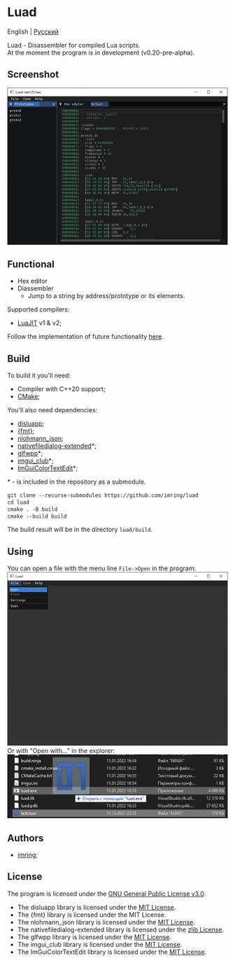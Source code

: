 # Luad
English | [Русский](README-RU.md)

Luad - Disassembler for compiled Lua scripts.  
At the moment the program is in development (v0.20-pre-alpha).

## Screenshot
![screen](./docs/assets/v0.20.png)

## Functional
- Hex editor
- Diassembler
    - Jump to a string by address/prototype or its elements.

Supported compilers:
- [LuaJIT](https://luajit.org/) v1 & v2;

Follow the implementation of future functionality [here](https://github.com/users/imring/projects/1/views/1).

## Build
To build it you'll need:
- Compiler with C++20 support;
- [CMake](https://cmake.org/);

You'll also need dependencies:
- [disluapp](https://github.com/imring/disluapp);
- [{fmt}](https://github.com/fmtlib/fmt);
- [nlohmann_json](https://github.com/nlohmann/json);
- [nativefiledialog-extended](https://github.com/btzy/nativefiledialog-extended)*;
- [glfwpp](https://github.com/janekb04/glfwpp)*;
- [imgui_club](https://github.com/ocornut/imgui_club)*;
- [ImGuiColorTextEdit](https://github.com/BalazsJako/ImGuiColorTextEdit)*;

\* - is included in the repository as a submodule.

```shell
git clone --recurse-submodules https://github.com/imring/luad
cd luad
cmake . -B build
cmake --build build
```
The build result will be in the directory `luad/build`.

## Using
You can open a file with the menu line `File->Open` in the program:
![openfile_gui](docs/assets/openfile_gui.png)  
Or with "Open with..." in the explorer:
![openfile_explorer](docs/assets/openfile_explorer.png)

## Authors
- [imring](https://github.com/imring);

## License
The program is licensed under the [GNU General Public License v3.0](LICENSE).
- The disluapp library is licensed under the [MIT License](https://github.com/imring/disluapp/blob/master/LICENSE).
- The {fmt} library is licensed under the MIT License.
- The nlohmann_json library is licensed under the [MIT License](https://github.com/nlohmann/json/blob/develop/LICENSE.MIT).
- The nativefiledialog-extended library is licensed under the [zlib License](https://github.com/btzy/nativefiledialog-extended/blob/master/LICENSE).
- The glfwpp library is licensed under the [MIT License](https://github.com/janekb04/glfwpp/blob/main/LICENSE).
- The imgui_club library is licensed under the [MIT License](https://github.com/ocornut/imgui_club/blob/master/LICENSE.txt).
- The ImGuiColorTextEdit library is licensed under the [MIT License](https://github.com/BalazsJako/ImGuiColorTextEdit/blob/master/LICENSE).